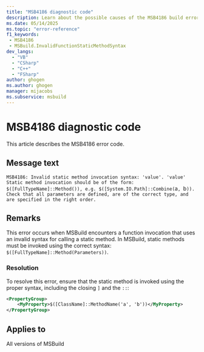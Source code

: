 ```yaml
---
title: "MSB4186 diagnostic code"
description: Learn about the possible causes of the MSB4186 build error, and get troubleshooting tips.
ms.date: 05/14/2025
ms.topic: "error-reference"
f1_keywords:
 - MSB4186
 - MSBuild.InvalidFunctionStaticMethodSyntax
dev_langs:
  - "VB"
  - "CSharp"
  - "C++"
  - "FSharp"
author: ghogen
ms.author: ghogen
manager: mijacobs
ms.subservice: msbuild
---
```


# MSB4186 diagnostic code

<!-- :::ErrorDefinitionDescription::: -->
<!-- :::editable-content name="introDescription"::: -->
This article describes the MSB4186 error code.
<!-- :::editable-content-end::: -->

## Message text

`MSB4186: Invalid static method invocation syntax: 'value'. 'value' Static method invocation should be of the form: $([FullTypeName]::Method()), e.g. $([System.IO.Path]::Combine(`a`, `b`)). Check that all parameters are defined, are of the correct type, and are specified in the right order.`

<!-- :::editable-content name="postOutputDescription"::: -->
<!--
{StrBegin="MSB4186: "}
      UE: This message is shown when the user attempts to call a static method on a type, but has used the incorrect syntax
      LOCALIZATION: "{0}" is the function expression which is in error. "{1}" is a message from an FX exception that describes why the expression is bad.
-->

## Remarks

This error occurs when MSBuild encounters a function invocation that uses an invalid syntax for calling a static method. In MSBuild, static methods must be invoked using the correct syntax: `$([FullTypeName]::Method(Parameters))`.

### Resolution

To resolve this error, ensure that the static method is invoked using the proper syntax, including the closing `]` and the `::`:

```xml
<PropertyGroup>
    <MyProperty>$([ClassName]::MethodName('a', 'b'))</MyProperty>
</PropertyGroup>
```
<!-- :::editable-content-end::: -->
<!-- :::ErrorDefinitionDescription-end::: -->

## Applies to

All versions of MSBuild

